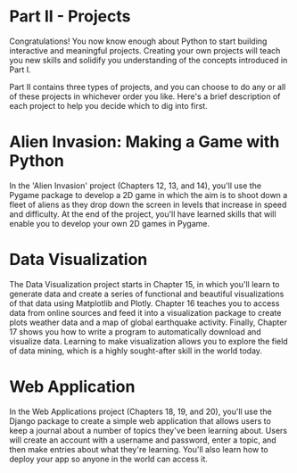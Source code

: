# Part II - Projects

Congratulations! You now know enough about Python to start building interactive and meaningful projects. Creating your own projects will teach you new skills and solidify you understanding of the concepts introduced in Part I.

Part II contains three types of projects, and you can choose to do any or all of these projects in whichever order you like. Here's a brief description of each project to help you decide which to dig into first.

# Alien Invasion: Making a Game with Python

In the 'Alien Invasion' project (Chapters 12, 13, and 14), you'll use the Pygame package to develop a 2D game in which the aim is to shoot down a fleet of aliens as they drop down the screen in levels that increase in speed and difficulty. At the end of the project, you'll have learned skills that will enable you to develop your own 2D games in Pygame.

# Data Visualization

The Data Visualization project starts in Chapter 15, in which you'll learn to generate data and create a series of functional and beautiful visualizations of that data using Matplotlib and Plotly. Chapter 16 teaches you to access data from online sources and feed it into a visualization package to create plots weather data and a map of global earthquake activity. Finally, Chapter 17 shows you how to write a program to automatically download and visualize data. Learning to make visualization allows you to explore the field of data mining, which is a highly sought-after skill in the world today.

# Web Application

In the Web Applications project (Chapters 18, 19, and 20), you'll use the Django package to create a simple web application that allows users to keep a journal about a number of topics they've been learning about. Users will create an account with a username and password, enter a topic, and then make entries about what they're learning. You'll also learn how to deploy your app so anyone in the world can access it.